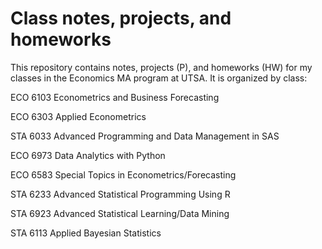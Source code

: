 # Class notes, projects, and homeworks
This repository contains notes, projects (P), and homeworks (HW) for my classes in the Economics MA program at UTSA. It is organized by class:

ECO 6103 Econometrics and Business Forecasting

ECO 6303 Applied Econometrics	 

STA 6033 Advanced Programming and Data Management in SAS	

ECO 6973 Data Analytics with Python

ECO 6583 Special Topics in Econometrics/Forecasting	

STA 6233 Advanced Statistical Programming Using R

STA 6923 Advanced Statistical Learning/Data Mining

STA 6113 Applied Bayesian Statistics
